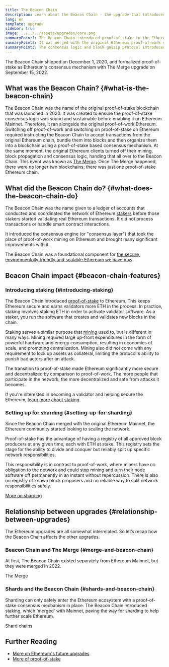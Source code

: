 ```yaml
---
title: The Beacon Chain
description: Learn about the Beacon Chain - the upgrade that introduced proof-of-stake Ethereum.
lang: en
template: upgrade
sidebar: true
image: ../../../assets/upgrades/core.png
summaryPoint1: The Beacon Chain introduced proof-of-stake to the Ethereum ecosystem.
summaryPoint2: It was merged with the original Ethereum proof-of-work chain in September 2022.
summaryPoint3: The consensus logic and block gossip protocol introduced by the Beacon Chain now secures Ethereum.
---
```


<UpgradeStatus isShipped dateKey="page-upgrades-beacon-date">
  The Beacon Chain shipped on December 1, 2020, and formalized proof-of-stake as Ethereum's consensus mechanism with The Merge upgrade on September 15, 2022.
</UpgradeStatus>

## What was the Beacon Chain? {#what-is-the-beacon-chain}

The Beacon Chain was the name of the original proof-of-stake blockchain that was launched in 2020. It was created to ensure the proof-of-stake consensus logic was sound and sustainable before enabling it on Ethereum Mainnet. Therefore, it ran alongside the original proof-of-work Ethereum. Switching off proof-of-work and switching on proof-of-stake on Ethereum required instructing the Beacon Chain to accept transactions from the original Ethereum chain, bundle them into blocks and then organize them into a blockchain using a proof-of-stake based consensus mechanism. At the same moment, the original Ethereum clients turned off their mining, block propagation and consensus logic, handing that all over to the Beacon Chain. This event was known as [The Merge](/upgrades/merge/). Once The Merge happened, there were no longer two blockchains; there was just one proof-of-stake Ethereum chain.

## What did the Beacon Chain do? {#what-does-the-beacon-chain-do}

The Beacon Chain was the name given to a ledger of accounts that conducted and coordinated the network of Ethereum [stakers](/staking/) before those stakers started validating real Ethereum transactions. It did not process transactions or handle smart contract interactions.

It introduced the consensus engine (or "consensus layer") that took the place of proof-of-work mining on Ethereum and brought many significant improvements with it.

The Beacon Chain was a foundational component for [the secure, environmentally friendly and scalable Ethereum we have now](/upgrades/vision/).

## Beacon Chain impact {#beacon-chain-features}

### Introducing staking {#introducing-staking}

The Beacon Chain introduced [proof-of-stake](/developers/docs/consensus-mechanisms/pos/) to Ethereum. This keeps Ethereum secure and earns validators more ETH in the process. In practice, staking involves staking ETH in order to activate validator software. As a staker, you run the software that creates and validates new blocks in the chain.

Staking serves a similar purpose that [mining](/developers/docs/mining/) used to, but is different in many ways. Mining required large up-front expenditures in the form of powerful hardware and energy consumption, resulting in economies of scale, and promoting centralization. Mining also did not come with any requirement to lock up assets as collateral, limiting the protocol's ability to punish bad actors after an attack.

The transition to proof-of-stake made Ethereum significantly more secure and decentralized by comparison to proof-of-work. The more people that participate in the network, the more decentralized and safe from attacks it becomes.

<InfoBanner emoji=":money_bag:">
  If you're interested in becoming a validator and helping secure the Ethereum, <a href="/staking/">learn more about staking</a>.
</InfoBanner>

### Setting up for sharding {#setting-up-for-sharding}

Since the Beacon Chain merged with the original Ethereum Mainnet, the Ethereum community started looking to scaling the network.

Proof-of-stake has the advantage of having a registry of all approved block producers at any given time, each with ETH at stake. This registry sets the stage for the ability to divide and conquer but reliably split up specific network responsibilities.

This responsibility is in contrast to proof-of-work, where miners have no obligation to the network and could stop mining and turn their node software off permanently in an instant without repercussion. There is also no registry of known block proposers and no reliable way to split network responsibilities safely.

[More on sharding](/upgrades/sharding/)

## Relationship between upgrades {#relationship-between-upgrades}

The Ethereum upgrades are all somewhat interrelated. So let’s recap how the Beacon Chain affects the other upgrades.

### Beacon Chain and The Merge {#merge-and-beacon-chain}

At first, The Beacon Chain existed separately from Ethereum Mainnet, but they were merged in 2022.

<ButtonLink to="/upgrades/merge/">
  The Merge
</ButtonLink>

### Shards and the Beacon Chain {#shards-and-beacon-chain}

Sharding can only safely enter the Ethereum ecosystem with a proof-of-stake consensus mechanism in place. The Beacon Chain introduced staking, which 'merged' with Mainnet, paving the way for sharding to help further scale Ethereum.

<ButtonLink to="/upgrades/sharding/">
  Shard chains
</ButtonLink>

## Further Reading

- [More on Ethereum's future upgrades](/upgrades/vision)
- [More of proof-of-stake](/develoeprs/docs/consensus-mechanisms/pos)
